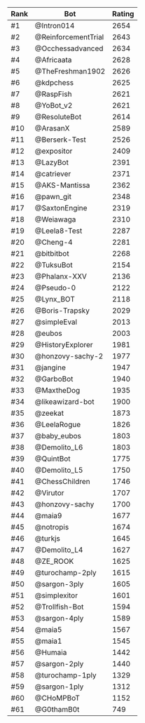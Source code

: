 Rank|Bot|Rating
---|---|---
#1|@Intron014|2654
#2|@ReinforcementTrial|2643
#3|@Occhessadvanced|2634
#4|@Africaata|2628
#5|@TheFreshman1902|2626
#6|@kdpchess|2625
#7|@RaspFish|2621
#8|@YoBot_v2|2621
#9|@ResoluteBot|2614
#10|@ArasanX|2589
#11|@Berserk-Test|2526
#12|@expositor|2409
#13|@LazyBot|2391
#14|@catriever|2371
#15|@AKS-Mantissa|2362
#16|@pawn_git|2348
#17|@SaxtonEngine|2319
#18|@Weiawaga|2310
#19|@Leela8-Test|2287
#20|@Cheng-4|2281
#21|@bitbitbot|2268
#22|@TuksuBot|2154
#23|@Phalanx-XXV|2136
#24|@Pseudo-0|2122
#25|@Lynx_BOT|2118
#26|@Boris-Trapsky|2029
#27|@simpleEval|2013
#28|@eubos|2003
#29|@HistoryExplorer|1981
#30|@honzovy-sachy-2|1977
#31|@jangine|1947
#32|@GarboBot|1940
#33|@MaxtheDog|1935
#34|@likeawizard-bot|1900
#35|@zeekat|1873
#36|@LeelaRogue|1826
#37|@baby_eubos|1803
#38|@Demolito_L6|1803
#39|@QuintBot|1775
#40|@Demolito_L5|1750
#41|@ChessChildren|1746
#42|@Virutor|1707
#43|@honzovy-sachy|1700
#44|@maia9|1677
#45|@notropis|1674
#46|@turkjs|1645
#47|@Demolito_L4|1627
#48|@ZE_ROOK|1625
#49|@turochamp-2ply|1615
#50|@sargon-3ply|1605
#51|@simplexitor|1601
#52|@Trollfish-Bot|1594
#53|@sargon-4ply|1589
#54|@maia5|1567
#55|@maia1|1545
#56|@Humaia|1442
#57|@sargon-2ply|1440
#58|@turochamp-1ply|1329
#59|@sargon-1ply|1312
#60|@CHoMPBoT|1152
#61|@G0thamB0t|749
